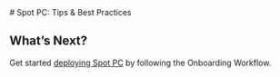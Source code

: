 <meta name="robots" content="noindex">
# Spot PC: Tips & Best Practices

## What’s Next?

Get started [deploying Spot PC](spot-pc/getting-started/onboarding-workflow) by following the Onboarding Workflow.
